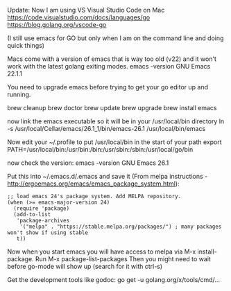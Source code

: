 Update:
Now I am using VS Visual Studio Code on Mac https://code.visualstudio.com/docs/languages/go
https://blog.golang.org/vscode-go

(I still use emacs for GO but only when I am on the command line and doing quick things) 

Macs come with a version of emacs that is way too old (v22) and it won't work with the latest golang exiting modes.
emacs -version
GNU Emacs 22.1.1


You need to upgrade emacs before trying to get your go editor up and running.

brew cleanup
brew doctor
brew update
brew upgrade
brew install emacs

now link the emacs executable so it will be in your /usr/local/bin directory
ln -s /usr/local/Cellar/emacs/26.1_1/bin/emacs-26.1 /usr/local/bin/emacs

Now edit your ~/.profile to put /usr/local/bin in the start of your path
export PATH=/usr/local/bin:/usr/bin:/bin:/usr/sbin:/sbin:/usr/local/go/bin

now check the version:
emacs -version
GNU Emacs 26.1


Put this into ~/.emacs.d/.emacs and save it (From melpa instructions - http://ergoemacs.org/emacs/emacs_package_system.html):
```
;; load emacs 24's package system. Add MELPA repository.
(when (>= emacs-major-version 24)
  (require 'package)
  (add-to-list
   'package-archives
    '("melpa" . "https://stable.melpa.org/packages/") ; many packages won't show if using stable
   t))
```
Now when you start emacs you will have access to melpa via M-x install-package.
Run M-x package-list-packages
Then you might need to wait before go-mode will show up (search for it with ctrl-s)

Get the development tools like godoc:
go get -u golang.org/x/tools/cmd/...
